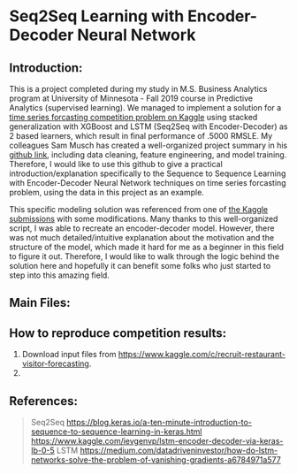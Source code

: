 # Seq2Seq Learning with Encoder-Decoder Neural Network


## Introduction:

This is a project completed during my study in M.S. Business Analytics program at University of Minnesota - Fall 2019 course in Predictive Analytics (supervised learning). We managed to implement a solution for a [time series forcasting competition problem on Kaggle](https://www.kaggle.com/c/recruit-restaurant-visitor-forecasting) using stacked generalization with XGBoost and LSTM (Seq2Seq with Encoder-Decoder) as 2 based learners, which result in final performance of .5000 RMSLE. My colleagues Sam Musch has created a well-organized project summary in his [github link](https://github.umn.edu/MUSCH038/Predictive-Project---Time-Series), including data cleaning, feature engineering, and model training. Therefore, I would like to use this github to give a practical introduction/explanation specifically to the Sequence to Sequence Learning with Encoder-Decoder Neural Network techniques on time series forcasting problem, using the data in this project as an example. 

This specific modeling solution was referenced from one of [the Kaggle submissions](https://www.kaggle.com/ievgenvp/lstm-encoder-decoder-via-keras-lb-0-5/output#L505) with some modifications. Many thanks to this well-organized script, I was able to recreate an encoder-decoder model. However, there was not much detailed/intuitive explanation about the motivation and the structure of the model, which made it hard for me as a beginner in this field to figure it out. Therefore, I would like to walk through the logic behind the solution here and hopefully it can benefit some folks who just started to step into this amazing field.


## Main Files:


## How to reproduce competition results:
1. Download input files from https://www.kaggle.com/c/recruit-restaurant-visitor-forecasting.
2. 

## References:
>Seq2Seq
https://blog.keras.io/a-ten-minute-introduction-to-sequence-to-sequence-learning-in-keras.html
https://www.kaggle.com/ievgenvp/lstm-encoder-decoder-via-keras-lb-0-5
>LSTM
https://medium.com/datadriveninvestor/how-do-lstm-networks-solve-the-problem-of-vanishing-gradients-a6784971a577

